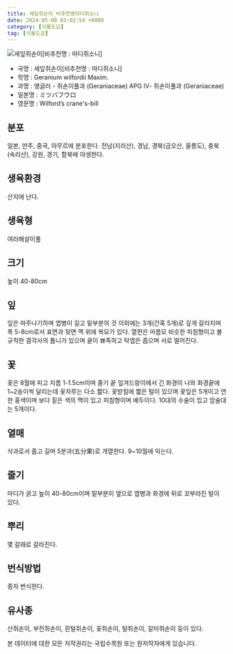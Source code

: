 ```yaml
---
title: 세잎쥐손이_비추천명마디쥐소니
date: 2024-05-08 03:02:54 +0800
category: [식물도감]
tag: [식물도감]
---
```




![세잎쥐손이[비추천명 : 마디쥐소니]](/fileUpload/plants/basic/Geraniaceae/Geranium/7015/1_th2.JPG)
- 국명 : 세잎쥐손이[비추천명 : 마디쥐소니]
- 학명 : Geranium wilfordii Maxim.
- 과명 : 앵글러 - 쥐손이풀과 (Geraniaceae) APG Ⅳ- 쥐손이풀과 (Geraniaceae)
- 일본명 : ミツバフウロ
- 영문명 : Wilford’s crane's-bill


## 분포
일본, 만주, 중국, 아무르에 분포한다.전남(지리산), 경남, 경북(금오산, 울릉도), 충북(속리산), 강원, 경기, 함북에 야생한다.
## 생육환경
산지에 난다.
## 생육형
여러해살이풀
## 크기
높이 40-80cm
## 잎
잎은 마주나기하며 엽병이 길고 밑부분의 것 이외에는 3개(간혹 5개)로 깊게 갈라지며 폭 5-8cm로서 표면과 뒷면 맥 위에 복모가 있다. 열편은 마름모 비슷한 피침형이고 불규칙한 결각사의 톱니가 있으며 끝이 뾰족하고 탁엽은 좁으며 서로 떨어진다.
## 꽃
꽃은 8월에 피고 지름 1-1.5cm이며 줄기 끝 잎겨드랑이에서 긴 화경이 나와 화경끝에 1~2송이씩 달리는데 꽃자루는 다소 짧다. 꽃받침에 짧은 털이 있으며 꽃잎은 5개이고 연한 홍색이며 보다 짙은 색의 맥이 있고 피침형이며 예두이다. 10대의 수술이 있고 암술대는 5개이다.
## 열매
삭과로서 좁고 길며 5분과(五分果)로 개열한다. 9~10월에 익는다. 
## 줄기
마디가 굵고 높이 40-80cm이며 밑부분이 옆으로 엽병과 화경에 뒤로 꼬부라진 털이 있다.
## 뿌리
몇 갈래로 갈라진다. 
## 번식방법
종자 번식한다.
## 유사종
산쥐손이, 부전쥐손이, 흰털쥐손이, 꽃쥐손이, 털쥐손이, 갈미쥐손이 등이 있다.






본 데이터에 대한 모든 저작권리는 국립수목원 또는 원저작자에게 있습니다.
